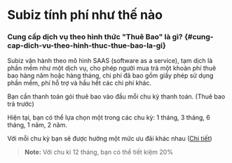 # Subiz tính phí như thế nào

### Cung cấp dịch vụ theo hình thức "Thuê Bao" là gì? {#cung-cap-dich-vu-theo-hinh-thuc-thue-bao-la-gi}

Subiz vận hành theo mô hình SAAS \(software as a service\), tạm dịch là phần mềm như một dịch vụ, cho phép người mua trả một khoản phí thuê bao hàng năm hoặc hàng tháng, chi phí đã bao gồm giấy phép sử dụng phần mềm, phí hỗ trợ và hầu hết các chi phí khác.

Bạn cần thanh toán gói thuê bao vào đầu mỗi chu kỳ thanh toán. \(Thuê bao trả trước\)

Hiện tại, bạn có thể lựa chọn một trong các chu kỳ: 1 tháng, 3 tháng, 6 tháng, 1 năm, 2 năm.

Với mỗi chu kỳ bạn sẽ được hưởng một mức ưu đãi khác nhau \([Chi tiết](https://subiz.com/vi/calculator.html)\)

> **Note:** Với chu kì 12 tháng, bạn có thể tiết kiệm 20%





